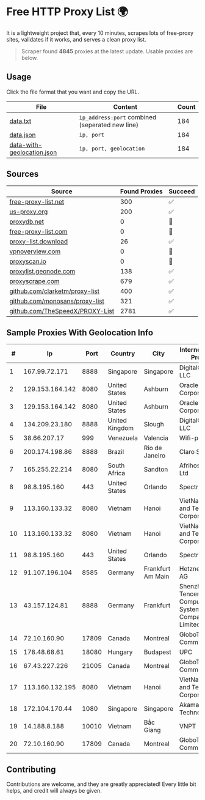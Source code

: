 
# Free HTTP Proxy List 🌍

It is a lightweight project that, every 10 minutes, scrapes lots of free-proxy sites, validates if it works, and serves a clean proxy list.


> Scraper found **4845** proxies at the latest update. Usable proxies are below.

## Usage

Click the file format that you want and copy the URL.


|File|Content|Count|
|----|-------|-----|
|[data.txt](https://raw.githubusercontent.com/themiralay/Proxy-List-World/master/data.txt)|`ip_address:port` combined (seperated new line)|184|
|[data.json](https://raw.githubusercontent.com/themiralay/Proxy-List-World/master/data.json)|`ip, port`|184|
|[data-with-geolocation.json](https://raw.githubusercontent.com/themiralay/Proxy-List-World/master/data-with-geolocation.json)|`ip, port, geolocation`|184|

## Sources

|Source|Found Proxies|Succeed|
|------|-------------|-------|
|[free-proxy-list.net](https://free-proxy-list.net)|300|✅|
|[us-proxy.org](https://www.us-proxy.org)|200|✅|
|[proxydb.net](http://proxydb.net)|0|🚫|
|[free-proxy-list.com](https://free-proxy-list.com/?page=&port=&type%5B%5D=http&type%5B%5D=https&up_time=0&search=Search)|0|🚫|
|[proxy-list.download](https://www.proxy-list.download/HTTP)|26|✅|
|[vpnoverview.com](https://vpnoverview.com/privacy/anonymous-browsing/free-proxy-servers)|0|🚫|
|[proxyscan.io](https://www.proxyscan.io)|0|🚫|
|[proxylist.geonode.com](https://proxylist.geonode.com/api/proxy-list?limit=300&page=1&sort_by=lastChecked&sort_type=desc&protocols=http,https)|138|✅|
|[proxyscrape.com](https://api.proxyscrape.com/v2/?request=displayproxies&protocol=http&timeout=10000&country=all&ssl=all&anonymity=all)|679|✅|
|[github.com/clarketm/proxy-list](https://raw.githubusercontent.com/clarketm/proxy-list/master/proxy-list-raw.txt)|400|✅|
|[github.com/monosans/proxy-list](https://raw.githubusercontent.com/monosans/proxy-list/main/proxies/http.txt)|321|✅|
|[github.com/TheSpeedX/PROXY-List](https://raw.githubusercontent.com/TheSpeedX/PROXY-List/master/http.txt)|2781|✅|


## Sample Proxies With Geolocation Info

|#|Ip|Port|Country|City|Internet Service Provider|
|-|--|----|-------|----|-------------------------|
|1|167.99.72.171|8888|Singapore|Singapore|DigitalOcean, LLC|
|2|129.153.164.142|8080|United States|Ashburn|Oracle Corporation|
|3|129.153.164.142|8080|United States|Ashburn|Oracle Corporation|
|4|134.209.23.180|8888|United Kingdom|Slough|DigitalOcean, LLC|
|5|38.66.207.17|999|Venezuela|Valencia|Wifi-prado C.A|
|6|200.174.198.86|8888|Brazil|Rio de Janeiro|Claro S.A|
|7|165.255.22.214|8080|South Africa|Sandton|Afrihost (Pty) Ltd|
|8|98.8.195.160|443|United States|Orlando|Spectrum|
|9|113.160.133.32|8080|Vietnam|Hanoi|VietNam Post and Telecom Corporation|
|10|113.160.133.32|8080|Vietnam|Hanoi|VietNam Post and Telecom Corporation|
|11|98.8.195.160|443|United States|Orlando|Spectrum|
|12|91.107.196.104|8585|Germany|Frankfurt Am Main|Hetzner Online AG|
|13|43.157.124.81|8888|Germany|Frankfurt|Shenzhen Tencent Computer Systems Company Limited|
|14|72.10.160.90|17809|Canada|Montreal|GloboTech Communications|
|15|178.48.68.61|18080|Hungary|Budapest|UPC|
|16|67.43.227.226|21005|Canada|Montreal|GloboTech Communications|
|17|113.160.132.195|8080|Vietnam|Hanoi|VietNam Post and Telecom Corporation|
|18|172.104.170.44|1080|Singapore|Singapore|Akamai Technologies|
|19|14.188.8.188|10010|Vietnam|Bắc Giang|VNPT|
|20|72.10.160.90|17809|Canada|Montreal|GloboTech Communications|



## Contributing

Contributions are welcome, and they are greatly appreciated! Every
little bit helps, and credit will always be given.

